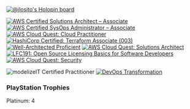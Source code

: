 [![@jlosito's Holopin board](https://holopin.me/jlosito)](https://holopin.io/@jlosito)

<!--START_SECTION:badges-->

[![AWS Certified Solutions Architect – Associate](https://images.credly.com/size/110x110/images/0e284c3f-5164-4b21-8660-0d84737941bc/image.png)](http://www.credly.com/badges/eeba9828-06ec-4923-bf0b-a42e071735fb "AWS Certified Solutions Architect – Associate")
[![AWS Certified SysOps Administrator – Associate](https://images.credly.com/size/110x110/images/f0d3fbb9-bfa7-4017-9989-7bde8eaf42b1/image.png)](http://www.credly.com/badges/5c2476a3-b624-4c74-b116-d9a00c9afc46 "AWS Certified SysOps Administrator – Associate")
[![AWS Cloud Quest: Cloud Practitioner](https://images.credly.com/size/110x110/images/2784d0d8-327c-406f-971e-9f0e15097003/image.png)](http://www.credly.com/badges/b28233e2-1376-4b18-9520-59e4f6051a4c "AWS Cloud Quest: Cloud Practitioner")
[![HashiCorp Certified: Terraform Associate (003)](https://images.credly.com/size/110x110/images/85b9cfc4-257a-4742-878c-4f7ab4a2631b/image.png)](http://www.credly.com/badges/dbde44e9-d49e-42c2-9005-30fc38656a4f "HashiCorp Certified: Terraform Associate (003)")
[![Well-Architected Proficient](https://images.credly.com/size/110x110/images/b870667f-00a3-48d7-b988-9c02b441b883/image.png)](http://www.credly.com/badges/ae7796a4-bffc-4e30-b2c6-b2e6c68aa4ce "Well-Architected Proficient")
[![AWS Cloud Quest: Solutions Architect](https://images.credly.com/size/110x110/images/9e9e7ef7-384f-4636-8743-1b89a68fb46b/image.png)](http://www.credly.com/badges/207bf70d-2ccf-4bc6-9a16-1cd337014791 "AWS Cloud Quest: Solutions Architect")
[![LFC191: Open Source Licensing Basics for Software Developers](https://images.credly.com/size/110x110/images/4c76f677-fd18-4d7b-aec9-591123bfcc9a/Training_Badges_Master_osbestpractices.png)](http://www.credly.com/badges/c0dd2299-ce3b-46c4-bd8c-563c73fd1e32 "LFC191: Open Source Licensing Basics for Software Developers")
[![AWS Cloud Quest: Security](https://images.credly.com/size/110x110/images/e66468bd-5a58-4136-8fb5-994e13501cf5/image.png)](http://www.credly.com/badges/7530fc32-962f-4f0e-8d51-8baa41e38e9f "AWS Cloud Quest: Security")
<!--END_SECTION:badges-->
![modelizeIT Certified Practitioner](https://www.modelizeit.com/img/modelizeIT-badge-certified-PRACTITIONER.png)
[![DevOps Transformation](https://api.badgr.io/public/assertions/1Urc6sIwSKOIF50EgulmRw/image)](https://api.badgr.io/public/assertions/1Urc6sIwSKOIF50EgulmRw?identity__email=lositojohnj%40gmail.com)

### PlayStation Trophies
<!--START_SECTION:psn-->
Platinum: 4
<!--END_SECTION:psn-->
